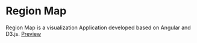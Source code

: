 # Region Map

Region Map is a visualization Application developed based on Angular and D3.js. [Preview](https://jonnytoshen.github.io/region-map)
